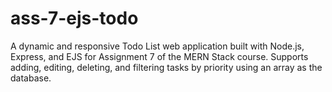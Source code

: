 # ass-7-ejs-todo
A dynamic and responsive Todo List web application built with Node.js, Express, and EJS for Assignment 7 of the MERN Stack course. Supports adding, editing, deleting, and filtering tasks by priority using an array as the database.
